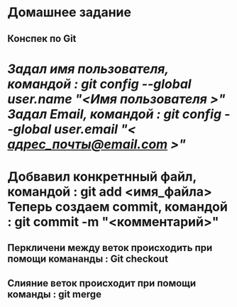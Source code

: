 # Домашнее задание

## Конспек по Git

*Задал имя пользователя, командой : git config --global user.name "<Имя пользователя >"*
*Задал Email, командой : git config --global user.email "< адрес_почты@email.com >"*
====================================================================================
**Добвавил конкретнный файл, командой : git add <имя_файла>** 
**Теперь создаем commit, командой : git commit -m "<комментарий>"**
====================================================================================



## Перкличени между веток происходить при помощи комананды : Git checkout <name branch>
## Слияние веток происходит при помощи команды : git merge <name brach >